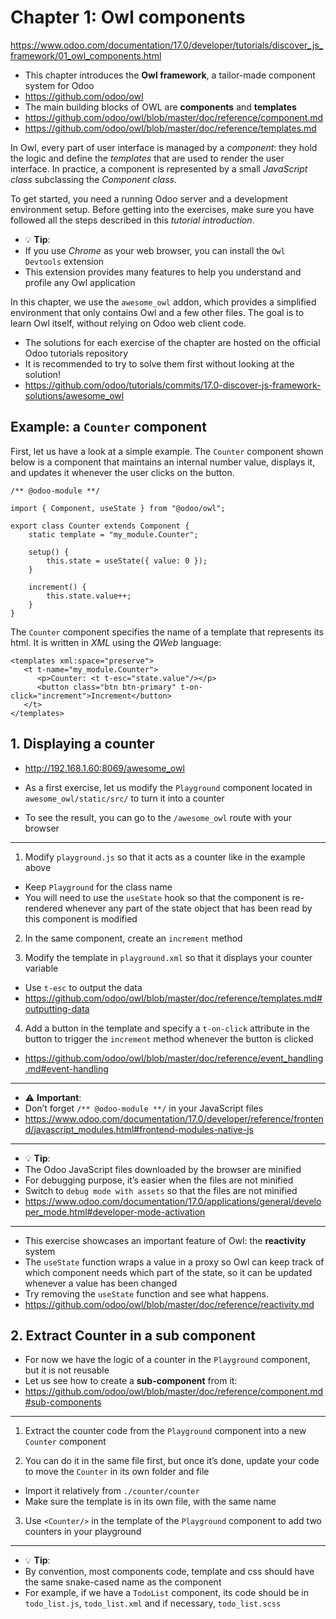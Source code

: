 # Chapter 1: Owl components

https://www.odoo.com/documentation/17.0/developer/tutorials/discover_js_framework/01_owl_components.html


- This chapter introduces the **Owl framework**, a tailor-made component system for Odoo
- https://github.com/odoo/owl
- The main building blocks of OWL are **components** and **templates**
- https://github.com/odoo/owl/blob/master/doc/reference/component.md
- https://github.com/odoo/owl/blob/master/doc/reference/templates.md


In Owl, every part of user interface is managed by a *component*: they hold the logic and define the *templates* that are used to render the user interface. In practice, a component is represented by a small *JavaScript class* subclassing the *Component class*.

To get started, you need a running Odoo server and a development environment setup. Before getting into the exercises, make sure you have followed all the steps described in this *tutorial introduction*.


-  💡 **Tip**:
- If you use *Chrome* as your web browser, you can install the `Owl Devtools` extension
- This extension provides many features to help you understand and profile any Owl application

In this chapter, we use the `awesome_owl` addon, which provides a simplified environment that only contains Owl and a few other files. The goal is to learn Owl itself, without relying on Odoo web client code.

- The solutions for each exercise of the chapter are hosted on the official Odoo tutorials repository
- It is recommended to try to solve them first without looking at the solution!
- https://github.com/odoo/tutorials/commits/17.0-discover-js-framework-solutions/awesome_owl


## Example: a `Counter` component

First, let us have a look at a simple example. The `Counter` component shown below is a component that maintains an internal number value, displays it, and updates it whenever the user clicks on the button.

```
/** @odoo-module **/

import { Component, useState } from "@odoo/owl";

export class Counter extends Component {
    static template = "my_module.Counter";

    setup() {
        this.state = useState({ value: 0 });
    }

    increment() {
        this.state.value++;
    }
}
```

The `Counter` component specifies the name of a template that represents its html. It is written in *XML* using the *QWeb* language:

```
<templates xml:space="preserve">
   <t t-name="my_module.Counter">
      <p>Counter: <t t-esc="state.value"/></p>
      <button class="btn btn-primary" t-on-click="increment">Increment</button>
   </t>
</templates>
```

## 1. Displaying a counter

- http://192.168.1.60:8069/awesome_owl

- As a first exercise, let us modify the `Playground` component located in `awesome_owl/static/src/` to turn it into a counter
- To see the result, you can go to the `/awesome_owl` route with your browser

---

1. Modify `playground.js` so that it acts as a counter like in the example above
- Keep `Playground` for the class name
- You will need to use the `useState` hook so that the component is re-rendered whenever any part of the state object that has been read by this component is modified

2. In the same component, create an `increment` method

3. Modify the template in `playground.xml` so that it displays your counter variable
- Use `t-esc` to output the data
- https://github.com/odoo/owl/blob/master/doc/reference/templates.md#outputting-data

4. Add a button in the template and specify a `t-on-click` attribute in the button to trigger the `increment` method whenever the button is clicked
- https://github.com/odoo/owl/blob/master/doc/reference/event_handling.md#event-handling

---

- ⚠️ **Important**:
- Don’t forget `/** @odoo-module **/` in your JavaScript files
- https://www.odoo.com/documentation/17.0/developer/reference/frontend/javascript_modules.html#frontend-modules-native-js

---

- 💡 **Tip**:
- The Odoo JavaScript files downloaded by the browser are minified
- For debugging purpose, it’s easier when the files are not minified
- Switch to `debug mode with assets` so that the files are not minified
- https://www.odoo.com/documentation/17.0/applications/general/developer_mode.html#developer-mode-activation

---

- This exercise showcases an important feature of Owl: the **reactivity** system
- The `useState` function wraps a value in a proxy so Owl can keep track of which component needs which part of the state, so it can be updated whenever a value has been changed
- Try removing the `useState` function and see what happens.
- https://github.com/odoo/owl/blob/master/doc/reference/reactivity.md



## 2. Extract Counter in a sub component

- For now we have the logic of a counter in the `Playground` component, but it is not reusable
- Let us see how to create a **sub-component** from it:
- https://github.com/odoo/owl/blob/master/doc/reference/component.md#sub-components

---

1. Extract the counter code from the `Playground` component into a new `Counter` component

2. You can do it in the same file first, but once it’s done, update your code to move the `Counter` in its own folder and file
- Import it relatively from `./counter/counter`
- Make sure the template is in its own file, with the same name

3. Use `<Counter/>` in the template of the `Playground` component to add two counters in your playground

---

- 💡 **Tip**:
- By convention, most components code, template and css should have the same snake-cased name as the component
- For example, if we have a `TodoList` component, its code should be in `todo_list.js`, `todo_list.xml` and if necessary, `todo_list.scss`



